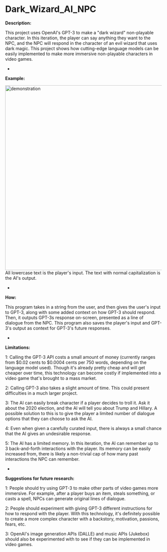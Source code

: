 # Dark_Wizard_AI_NPC

<font size=”6”>**Description:**</font>

This project uses OpenAI's GPT-3 to make a "dark wizard" non-playable character. In this iteration, the player can say anything they want to the NPC, and the NPC will respond in the character of an evil wizard that uses dark magic. This project shows how cutting-edge language models can be easily implemented to make more immersive non-playable characters in video games.

*

<font size=”32”>**Example:**</font>

<img width="594" alt="demonstration" src="https://user-images.githubusercontent.com/86581611/207442135-4423f571-ebb2-47c2-b852-590187eba7b4.png">
All lowercase text is the player's input. The text with normal capitalization is the AI's output. 

*

<font size=”32”>**How:**</font>

This program takes in a string from the user, and then gives the user's input to GPT-3, along with some added context on how GPT-3 should respond. Then, it outputs GPT-3s response on-screen, presented as a line of dialogue from the NPC. This program also saves the player's input and GPT-3's output as context for GPT-3's future responses. 

*

<font size=”32”>**Limitations:**</font>

1: Calling the GPT-3 API costs a small amount of money (currently ranges from $0.02 cents to $0.0004 cents per 750 words, depending on the language model used). Though it's already pretty cheap and will get cheaper over time, this technology can become costly if implemented into a video game that's brought to a mass market.

2: Calling GPT-3 also takes a slight amount of time. This could present difficulties in a much larger project.

3: The AI can easily break character if a player decides to troll it. Ask it about the 2020 election, and the AI will tell you about Trump and Hillary. A possible solution to this is to give the player a limited number of dialogue options that they can choose to ask the AI.

4: Even when given a carefully curated input, there is always a small chance that the AI gives an undesirable response.

5: The AI has a limited memory. In this iteration, the AI can remember up to 3 back-and-forth interactions with the player. Its memory can be easily increased from, there is likely a non-trivial cap of how many past interactions the NPC can remember.

*

<font size=”32”>**Suggestions for future research:**</font>

1: People should try using GPT-3 to make other parts of video games more immersive. For example, after a player buys an item, steals something, or casts a spell, NPCs can generate original lines of dialogue.

2: People should experiment with giving GPT-3 different instructions for how to respond with the player. With this technology, it's definitely possible to create a more complex character with a backstory, motivation, passions, fears, etc.

3: OpenAI's image generation APIs (DALLE) and music APIs (Jukebox) should also be experimented with to see if they can be implemented in video games. 
